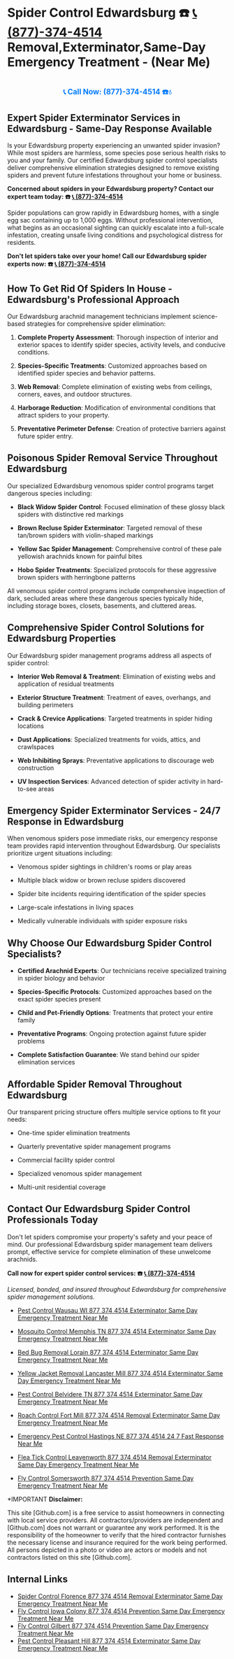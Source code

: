 # Spider Control Edwardsburg ☎️ [📞 (877)-374-4514](https://pest-control-4514.netlify.app) Removal,Exterminator,Same-Day Emergency Treatment - (Near Me)
# 

<p align="center" style="font-size: 1.2em; font-weight: bold; margin: 20px 0;">
  <a href="https://pest-control-4514.netlify.app" target="_blank" style="color: #007BFF; text-decoration: none;">📞 Call Now: (877)-374-4514 ☎️💧</a>
</p>

## Expert Spider Exterminator Services in Edwardsburg - Same-Day Response Available

Is your Edwardsburg property experiencing an unwanted spider invasion? While most spiders are harmless, some species pose serious health risks to you and your family. Our certified Edwardsburg spider control specialists deliver comprehensive elimination strategies designed to remove existing spiders and prevent future infestations throughout your home or business.

**Concerned about spiders in your Edwardsburg property? Contact our expert team today: ☎️ [📞 (877)-374-4514](https://pest-control-4514.netlify.app)**

Spider populations can grow rapidly in Edwardsburg homes, with a single egg sac containing up to 1,000 eggs. Without professional intervention, what begins as an occasional sighting can quickly escalate into a full-scale infestation, creating unsafe living conditions and psychological distress for residents.

**Don't let spiders take over your home! Call our Edwardsburg spider experts now: ☎️ [📞 (877)-374-4514](https://pest-control-4514.netlify.app)**

## How To Get Rid Of Spiders In House - Edwardsburg's Professional Approach

Our Edwardsburg arachnid management technicians implement science-based strategies for comprehensive spider elimination:

1. **Complete Property Assessment**: Thorough inspection of interior and exterior spaces to identify spider species, activity levels, and conducive conditions.

2. **Species-Specific Treatments**: Customized approaches based on identified spider species and behavior patterns.

3. **Web Removal**: Complete elimination of existing webs from ceilings, corners, eaves, and outdoor structures.

4. **Harborage Reduction**: Modification of environmental conditions that attract spiders to your property.

5. **Preventative Perimeter Defense**: Creation of protective barriers against future spider entry.

## Poisonous Spider Removal Service Throughout Edwardsburg

Our specialized Edwardsburg venomous spider control programs target dangerous species including:

- **Black Widow Spider Control**: Focused elimination of these glossy black spiders with distinctive red markings

- **Brown Recluse Spider Exterminator**: Targeted removal of these tan/brown spiders with violin-shaped markings

- **Yellow Sac Spider Management**: Comprehensive control of these pale yellowish arachnids known for painful bites

- **Hobo Spider Treatments**: Specialized protocols for these aggressive brown spiders with herringbone patterns

All venomous spider control programs include comprehensive inspection of dark, secluded areas where these dangerous species typically hide, including storage boxes, closets, basements, and cluttered areas.

## Comprehensive Spider Control Solutions for Edwardsburg Properties

Our Edwardsburg spider management programs address all aspects of spider control:

- **Interior Web Removal & Treatment**: Elimination of existing webs and application of residual treatments

- **Exterior Structure Treatment**: Treatment of eaves, overhangs, and building perimeters

- **Crack & Crevice Applications**: Targeted treatments in spider hiding locations

- **Dust Applications**: Specialized treatments for voids, attics, and crawlspaces

- **Web Inhibiting Sprays**: Preventative applications to discourage web construction

- **UV Inspection Services**: Advanced detection of spider activity in hard-to-see areas

## Emergency Spider Exterminator Services - 24/7 Response in Edwardsburg

When venomous spiders pose immediate risks, our emergency response team provides rapid intervention throughout Edwardsburg. Our specialists prioritize urgent situations including:

- Venomous spider sightings in children's rooms or play areas

- Multiple black widow or brown recluse spiders discovered

- Spider bite incidents requiring identification of the spider species

- Large-scale infestations in living spaces

- Medically vulnerable individuals with spider exposure risks

## Why Choose Our Edwardsburg Spider Control Specialists?

- **Certified Arachnid Experts**: Our technicians receive specialized training in spider biology and behavior

- **Species-Specific Protocols**: Customized approaches based on the exact spider species present

- **Child and Pet-Friendly Options**: Treatments that protect your entire family

- **Preventative Programs**: Ongoing protection against future spider problems

- **Complete Satisfaction Guarantee**: We stand behind our spider elimination services

## Affordable Spider Removal Throughout Edwardsburg

Our transparent pricing structure offers multiple service options to fit your needs:

- One-time spider elimination treatments

- Quarterly preventative spider management programs

- Commercial facility spider control

- Specialized venomous spider management

- Multi-unit residential coverage

## Contact Our Edwardsburg Spider Control Professionals Today

Don't let spiders compromise your property's safety and your peace of mind. Our professional Edwardsburg spider management team delivers prompt, effective service for complete elimination of these unwelcome arachnids.

**Call now for expert spider control services: ☎️ [📞 (877)-374-4514](https://pest-control-4514.netlify.app)**

*Licensed, bonded, and insured throughout Edwardsburg for comprehensive spider management solutions.*


- [Pest Control Wausau WI 877 374 4514 Exterminator Same Day Emergency Treatment Near Me](https://github.com/allyoucaneatsushiin/plumbing-texas/blob/main/Pest-Control-Wausau-WI-877-374-4514-Exterminator-Same-Day-Emergency-Treatment-Near-Me.md)
- [Mosquito Control Memphis TN 877 374 4514 Exterminator Same Day Emergency Treatment Near Me](https://github.com/allyoucaneatsushiin/plumbing-texas/blob/main/Mosquito-Control-Memphis-TN-877-374-4514-Exterminator-Same-Day-Emergency-Treatment-Near-Me.md)
- [Bed Bug Removal Lorain 877 374 4514 Exterminator Same Day Emergency Treatment Near Me](https://github.com/allyoucaneatsushiin/plumbing-texas/blob/main/Bed-Bug-Removal-Lorain-877-374-4514-Exterminator-Same-Day-Emergency-Treatment-Near-Me.md)


- [Yellow Jacket Removal Lancaster Mill 877 374 4514 Exterminator Same Day Emergency Treatment Near Me](https://github.com/allyoucaneatsushiin/plumbing-texas/blob/main/Yellow-Jacket-Removal-Lancaster-Mill-877-374-4514-Exterminator-Same-Day-Emergency-Treatment-Near-Me.md)
- [Pest Control Belvidere TN 877 374 4514 Exterminator Same Day Emergency Treatment Near Me](https://github.com/allyoucaneatsushiin/plumbing-texas/blob/main/Pest-Control-Belvidere-TN-877-374-4514-Exterminator-Same-Day-Emergency-Treatment-Near-Me.md)
- [Roach Control Fort Mill 877 374 4514 Removal Exterminator Same Day Emergency Treatment Near Me](https://github.com/allyoucaneatsushiin/plumbing-texas/blob/main/Roach-Control-Fort-Mill-877-374-4514-Removal-Exterminator-Same-Day-Emergency-Treatment-Near-Me.md)


- [Emergency Pest Control Hastings NE 877 374 4514 24 7 Fast Response Near Me](https://github.com/allyoucaneatsushiin/plumbing-texas/blob/main/Emergency-Pest-Control-Hastings-NE-877-374-4514-24-7-Fast-Response-Near-Me.md)
- [Flea Tick Control Leavenworth 877 374 4514 Removal Exterminator Same Day Emergency Treatment Near Me](https://github.com/allyoucaneatsushiin/plumbing-texas/blob/main/Flea-Tick-Control-Leavenworth-877-374-4514-Removal-Exterminator-Same-Day-Emergency-Treatment-Near-Me.md)
- [Fly Control Somersworth 877 374 4514 Prevention Same Day Emergency Treatment Near Me](https://github.com/allyoucaneatsushiin/plumbing-texas/blob/main/Fly-Control-Somersworth-877-374-4514-Prevention-Same-Day-Emergency-Treatment-Near-Me.md)


*IMPORTANT **Disclaimer:**  

This site [Github.com] is a free service to assist homeowners in connecting with local service providers. All contractors/providers are independent and [Github.com] does not warrant or guarantee any work performed. It is the responsibility of the homeowner to verify that the hired contractor furnishes the necessary license and insurance required for the work being performed. All persons depicted in a photo or video are actors or models and not contractors listed on this site [Github.com].


## Internal Links
- [Spider Control Florence 877 374 4514 Removal Exterminator Same Day Emergency Treatment Near Me](https://github.com/allyoucaneatsushiin/plumbing-texas/blob/main/Spider-Control-Florence-877-374-4514-Removal-Exterminator-Same-Day-Emergency-Treatment-Near-Me.md)
- [Fly Control Iowa Colony 877 374 4514 Prevention Same Day Emergency Treatment Near Me](https://github.com/allyoucaneatsushiin/plumbing-texas/blob/main/Fly-Control-Iowa-Colony-877-374-4514-Prevention-Same-Day-Emergency-Treatment-Near-Me.md)
- [Fly Control Gilbert 877 374 4514 Prevention Same Day Emergency Treatment Near Me](https://github.com/allyoucaneatsushiin/plumbing-texas/blob/main/Fly-Control-Gilbert-877-374-4514-Prevention-Same-Day-Emergency-Treatment-Near-Me.md)
- [Pest Control Pleasant Hill 877 374 4514 Exterminator Same Day Emergency Treatment Near Me](https://github.com/allyoucaneatsushiin/plumbing-texas/blob/main/Pest-Control-Pleasant-Hill-877-374-4514-Exterminator-Same-Day-Emergency-Treatment-Near-Me.md)
